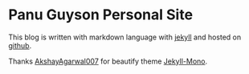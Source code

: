 # Panu Guyson Personal Site

This blog is written with markdown language with [jekyll](https://jekyllrb.com/) and hosted on [github](https://github.com/).

Thanks [AkshayAgarwal007](https://github.com/AkshayAgarwal007) for beautify theme [Jekyll-Mono](https://github.com/AkshayAgarwal007/Jekyll-Mono).
